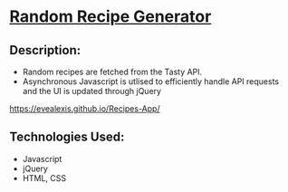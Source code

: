 # <a href="https://evealexis.github.io/Recipes-App/">Random Recipe Generator</a>

## Description:
- Random recipes are fetched from the Tasty API.
- Asynchronous Javascript is utlised to efficiently handle API requests and the UI is updated through jQuery

https://evealexis.github.io/Recipes-App/

## Technologies Used:
- Javascript
- jQuery
- HTML, CSS
